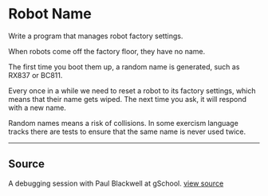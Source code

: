 # Robot Name

Write a program that manages robot factory settings.

When robots come off the factory floor, they have no name.

The first time you boot them up, a random name is generated, such as
RX837 or BC811.

Every once in a while we need to reset a robot to its factory settings,
which means that their name gets wiped. The next time you ask, it will
respond with a new name.

Random names means a risk of collisions. In some exercism language
tracks there are tests to ensure that the same name is never used twice.

* * * *
## Source

A debugging session with Paul Blackwell at gSchool. [view source](http://gschool.it)
